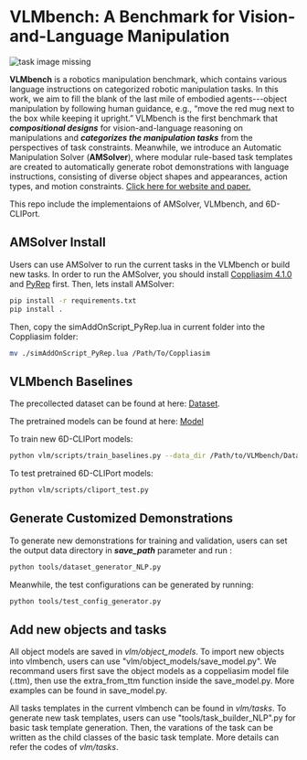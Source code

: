 # VLMbench: A Benchmark for Vision-and-Language Manipulation

![task image missing](readme_files/teaser.svg)

**VLMbench** is a robotics manipulation benchmark, which contains various language instructions on categorized robotic manipulation tasks. In this work, we aim to fill the blank of the last mile of embodied agents---object manipulation by following human guidance, e.g., “move the red mug next to the box while keeping it upright.” VLMbench is the first benchmark that ***compositional designs*** for vision-and-language reasoning on manipulations and ***categorizes the manipulation tasks*** from the perspectives of task constraints. Meanwhile, we introduce an Automatic Manipulation Solver (**AMSolver**), where modular rule-based task templates are created to automatically generate robot demonstrations with language instructions, consisting of diverse object shapes and appearances, action types, and motion constraints.  [Click here for website and paper.](https://sites.google.com/ucsc.edu/vlmbench/home)

This repo include the implementaions of AMSolver, VLMbench, and 6D-CLIPort.

## AMSolver Install
Users can use AMSolver to run the current tasks in the VLMbench or build new tasks. In order to run the AMSolver, you should install [Coppliasim 4.1.0](https://www.coppeliarobotics.com/previousVersions) and [PyRep](https://github.com/stepjam/PyRep) first. Then, lets install AMSolver:

```bash
pip install -r requirements.txt
pip install .
```

Then, copy the simAddOnScript_PyRep.lua in current folder into the Coppliasim folder:
```bash
mv ./simAddOnScript_PyRep.lua /Path/To/Coppliasim
```
<!-- (meshlab for import new model; copy new simAddOnScript_PyRep.lua to Coppeliasim) -->

<!-- In the vlm folder, we have predefined some task categories and instance tasks for VLMbench. If you want to customize your own task, the scripts in the tools folder can be helpful. -->

## VLMbench Baselines

The precollected dataset can be found at here: [Dataset](https://drive.google.com/drive/folders/1Qx_2_ePIqf_Z6SnpPkocUiPgFeCfePQh?usp=sharing).

The pretrained models can be found at here: [Model](https://drive.google.com/drive/folders/1yFbWhP2iHQvY04q8LNmrpT6_5ctTcZDk?usp=sharing)

To train new 6D-CLIPort models:
```bash
python vlm/scripts/train_baselines.py --data_dir /Path/to/VLMbench/Dataset --train_tasks TASK_NEED_TO_TRAIN
```

To test pretrained 6D-CLIPort models:
```bash
python vlm/scripts/cliport_test.py
```

## Generate Customized Demonstrations

To generate new demonstrations for training and validation, users can set the output data directory in ***save_path*** parameter and run :

```bash
python tools/dataset_generator_NLP.py
```

Meanwhile, the test configurations can be generated by running:
```bash
python tools/test_config_generator.py
```
## Add new objects and tasks
All object models are saved in *vlm/object_models*. To import new objects into vlmbench, users can use "vlm/object_models/save_model.py". We recommand users first save the object models as a coppeliasim model file (.ttm), then use the extra_from_ttm function inside the save_model.py. More examples can be found in save_model.py.

All tasks templates in the current vlmbench can be found in *vlm/tasks*. To generate new task templates, users can use "tools/task_builder_NLP".py for basic task template generation. Then, the varations of the task can be written as the child classes of the basic task template. More details can refer the codes of *vlm/tasks*.